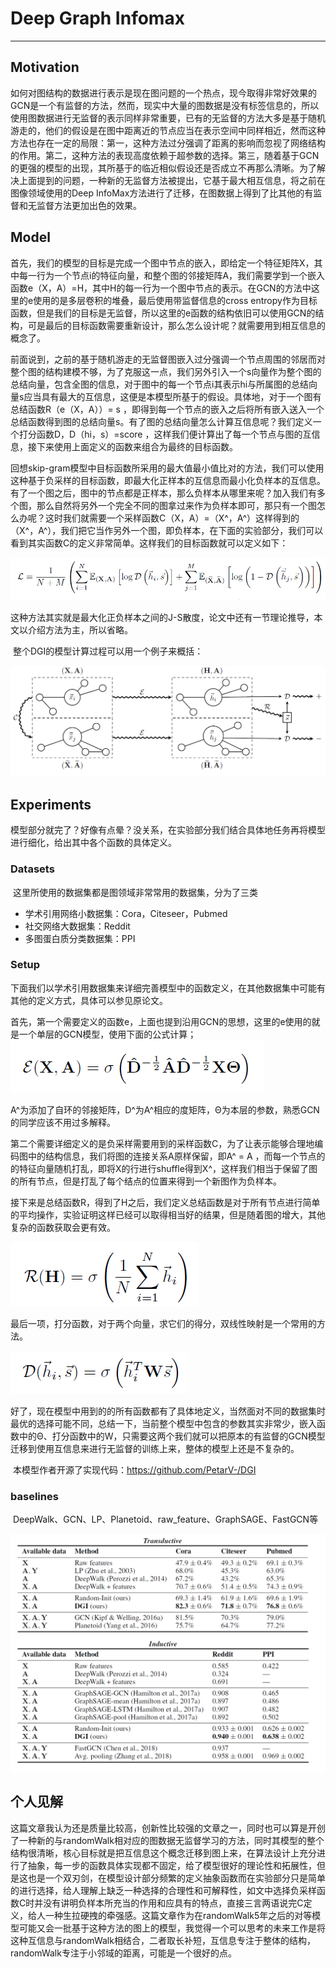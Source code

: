 # Deep Graph Infomax

------

## Motivation

​	如何对图结构的数据进行表示是现在图问题的一个热点，现今取得非常好效果的GCN是一个有监督的方法，然而，现实中大量的图数据是没有标签信息的，所以使用图数据进行无监督的表示同样非常重要，已有的无监督的方法大多是基于随机游走的，他们的假设是在图中距离近的节点应当在表示空间中同样相近，然而这种方法也存在一定的局限：第一，这种方法过分强调了距离的影响而忽视了网络结构的作用。第二，这种方法的表现高度依赖于超参数的选择。第三，随着基于GCN的更强的模型的出现，其所基于的临近相似假设还是否成立不再那么清晰。为了解决上面提到的问题，一种新的无监督方法被提出，它基于最大相互信息，将之前在图像领域使用的Deep InfoMax方法进行了迁移，在图数据上得到了比其他的有监督和无监督方法更加出色的效果。

## Model

​	首先，我们的模型的目标是完成一个图中节点的嵌入，即给定一个特征矩阵X，其中每一行为一个节点i的特征向量，和整个图的邻接矩阵A，我们需要学到一个嵌入函数e（X，A）=H，其中H的每一行为一个图中节点的表示。在GCN的方法中这里的e使用的是多层卷积的堆叠，最后使用带监督信息的cross entropy作为目标函数，但是我们的目标是无监督，所以这里的e函数的结构依旧可以使用GCN的结构，可是最后的目标函数需要重新设计，那么怎么设计呢？就需要用到相互信息的概念了。

​	前面说到，之前的基于随机游走的无监督图嵌入过分强调一个节点周围的邻居而对整个图的结构建模不够，为了克服这一点，我们另外引入一个s向量作为整个图的总结向量，包含全图的信息，对于图中的每一个节点i其表示hi与所属图的总结向量s应当具有最大的互信息，这便是本模型所基于的假设。具体地，对于一个图有总结函数R（e（X，A））= s ，即得到每一个节点的嵌入之后将所有嵌入送入一个总结函数得到图的总结向量s。有了图的总结向量怎么计算互信息呢？我们定义一个打分函数D，D（hi，s）=score ，这样我们便计算出了每一个节点与图的互信息，接下来使用上面定义的函数来组合为最终的目标函数。

​	回想skip-gram模型中目标函数所采用的最大值最小值比对的方法，我们可以使用这种基于负采样的目标函数，即最大化正样本的互信息而最小化负样本的互信息。有了一个图之后，图中的节点都是正样本，那么负样本从哪里来呢？加入我们有多个图，那么自然将另外一个完全不同的图拿过来作为负样本即可，那只有一个图怎么办呢？这时我们就需要一个采样函数C（X，A）=（X^，A^）这样得到的（X^，A^），我们把它当作另外一个图，即负样本，在下面的实验部分，我们可以看到其实函数C的定义非常简单。这样我们的目标函数就可以定义如下：

![image-20200107143251709](https://github.com/linzihan-backforward/PaperNotes/blob/master/ICLR/%5BICLR2019%5D%20Deep%20Graph%20Infomax/image-20200107143251709.png?raw=true)

​	这种方法其实就是最大化正负样本之间的J-S散度，论文中还有一节理论推导，本文以介绍方法为主，所以省略。

​	整个DGI的模型计算过程可以用一个例子来概括：

![image-20200107143756548](https://github.com/linzihan-backforward/PaperNotes/blob/master/ICLR/%5BICLR2019%5D%20Deep%20Graph%20Infomax/image-20200107143756548.png?raw=true)

## Experiments

​	模型部分就完了？好像有点晕？没关系，在实验部分我们结合具体地任务再将模型进行细化，给出其中各个函数的具体定义。

### Datasets

​	这里所使用的数据集都是图领域非常常用的数据集，分为了三类

- 学术引用网络小数据集：Cora，Citeseer，Pubmed
- 社交网络大数据集：Reddit
- 多图蛋白质分类数据集：PPI

### Setup

​	下面我们以学术引用数据集来详细完善模型中的函数定义，在其他数据集中可能有其他的定义方式，具体可以参见原论文。

​	首先，第一个需要定义的函数e，上面也提到沿用GCN的思想，这里的e使用的就是一个单层的GCN模型，使用下面的公式计算；![image-20200107144425243](https://github.com/linzihan-backforward/PaperNotes/blob/master/ICLR/%5BICLR2019%5D%20Deep%20Graph%20Infomax/image-20200107144425243.png?raw=true)

A^为添加了自环的邻接矩阵，D^为A^相应的度矩阵，Θ为本层的参数，熟悉GCN的同学应该不用过多解释。

​	第二个需要详细定义的是负采样需要用到的采样函数C，为了让表示能够合理地编码图中的结构信息，我们将图的连接关系A原样保留，即A^ = A ，而每一个节点的的特征向量随机打乱，即将X的行进行shuffle得到X^，这样我们相当于保留了图的所有节点，但是打乱了每个结点的位置来得到一个新图作为负样本。

​	接下来是总结函数R，得到了H之后，我们定义总结函数是对于所有节点进行简单的平均操作，实验证明这样已经可以取得相当好的结果，但是随着图的增大，其他复杂的函数获取会更有效。

![image-20200107145325481](https://github.com/linzihan-backforward/PaperNotes/blob/master/ICLR/%5BICLR2019%5D%20Deep%20Graph%20Infomax/image-20200107145325481.png?raw=true)

​	最后一项，打分函数，对于两个向量，求它们的得分，双线性映射是一个常用的方法。

![image-20200107145533266](https://github.com/linzihan-backforward/PaperNotes/blob/master/ICLR/%5BICLR2019%5D%20Deep%20Graph%20Infomax/image-20200107145533266.png?raw=true)

​	好了，现在模型中用到的的所有函数都有了具体地定义，当然面对不同的数据集时最优的选择可能不同，总结一下，当前整个模型中包含的参数其实非常少，嵌入函数中的Θ、打分函数中的W，只需要这两个我们就可以把原本的有监督的GCN模型迁移到使用互信息来进行无监督的训练上来，整体的模型上还是不复杂的。

​	本模型作者开源了实现代码：https://github.com/PetarV-/DGI

### baselines

​	DeepWalk、GCN、LP、Planetoid、raw_feature、GraphSAGE、FastGCN等

<img src="https://github.com/linzihan-backforward/PaperNotes/blob/master/ICLR/%5BICLR2019%5D%20Deep%20Graph%20Infomax/image-20200107151158883.png?raw=true" alt="image-20200107151158883" style="zoom:67%;" />

## 个人见解

​	这篇文章我认为还是质量比较高，创新性比较强的文章之一，同时也可以算是开创了一种新的与randomWalk相对应的图数据无监督学习的方法，同时其模型的整个结构很清晰，核心目标就是把互信息这个概念迁移到图上来，在算法设计上充分进行了抽象，每一步的函数具体实现都不固定，给了模型很好的理论性和拓展性，但是这也是一个双刃剑，在模型设计部分频繁的定义抽象函数而在实验部分只是简单的进行选择，给人理解上缺乏一种选择的合理性和可解释性，如文中选择负采样函数C时并没有讲明负样本所充当的作用和应具有的特点，直接三言两语说完C定义，给人一种生拉硬拽的牵强感。这篇文章作为在randomWalk5年之后的对等模型可能又会一批基于这种方法的图上的模型，我觉得一个可以思考的未来工作是将这种互信息与randomWalk相结合，二者取长补短，互信息专注于整体的结构，randomWalk专注于小邻域的距离，可能是一个很好的点。